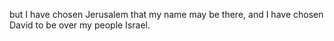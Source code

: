but I have chosen Jerusalem that my name may be there, and I have chosen David to be over my people Israel.
